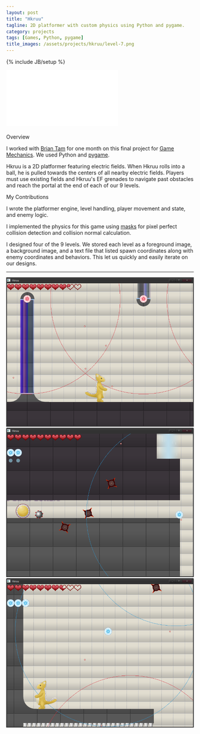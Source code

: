 ```yaml
---
layout: post
title: "Hkruu"
tagline: 2D platformer with custom physics using Python and pygame.
category: projects
tags: [Games, Python, pygame]
title_images: /assets/projects/hkruu/level-7.png
---
```

{% include JB/setup %}

<div class="video-wrapper"><iframe src="//player.vimeo.com/video/99416585" frameborder="0" webkitallowfullscreen mozallowfullscreen allowfullscreen></iframe></div>

<br>

<div class="section-heading">Overview</div>

I worked with <a href="http://xinoph.webatu.com/">Brian Tam</a> for one month on this final project for <a href="http://www.cogsci.rpi.edu/~destem/gamemech/">Game Mechanics</a>. We used Python and <a href="http://www.pygame.org/">pygame</a>.

Hkruu is a 2D platformer featuring electric fields. When Hkruu rolls into a ball, he is pulled towards the centers of all nearby electric fields. Players must use existing fields and Hkruu's EF grenades to navigate past obstacles and reach the portal at the end of each of our 9 levels.

<div class="section-heading">My Contributions</div>

I wrote the platformer engine, level handling, player movement and state, and enemy logic.

I implemented the physics for this game using <a href="http://www.pygame.org/docs/ref/mask.html">masks</a> for pixel perfect collision detection and collision normal calculation.

I designed four of the 9 levels. We stored each level as a foreground image, a background image, and a text file that listed spawn coordinates along with enemy coordinates and behaviors. This let us quickly and easily iterate on our designs.

<hr>

<img src="/assets/projects/hkruu/level-4.png" height="400px" width="600px">

<img src="/assets/projects/hkruu/level-5.png" height="400px" width="600px">

<img src="/assets/projects/hkruu/level-7.png" height="400px" width="600px">
